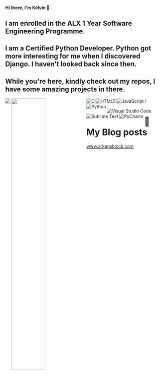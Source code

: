#### Hi there, I'm Kelvin 👋

## I am enrolled in the ALX 1 Year Software Engineering Programme.

## I am a Certified Python Developer. Python got more interesting for me when I discovered Django. I haven't looked back since then.

## While you're here, kindly check out my repos, I have some amazing projects in there.

<img align="left" src="https://github-readme-stats.vercel.app/api?username=Avwerosuo25&show_icons=true&theme=radical" />

<img align="left" width="47%" src="https://github-readme-stats.vercel.app/api/top-langs/?username=Avwerosuo25&layout=compact" />

<img align="left" alt="C" src="https://img.shields.io/badge/c-%2300599C.svg?style=for-the-badge&logo=c&logoColor=white" />

<img align="left" alt="HTML5" src="https://img.shields.io/badge/html5-%23E34F26.svg?style=for-the-badge&logo=html5&logoColor=white" />

<img align="left" alt="JavaScript" src="https://img.shields.io/badge/javascript-%23323330.svg?style=for-the-badge&logo=javascript&logoColor=%23F7DF1E" />

<img align="left" alt="Python" src="https://img.shields.io/badge/python-3670A0?style=for-the-badge&logo=python&logoColor=ffdd54" /> /

<img align="left" alt="Visual Studio Code" src="https://img.shields.io/badge/Visual%20Studio%20Code-0078d7.svg?style=for-the-badge&logo=visual-studio-code&logoColor=white" />

<img align="left" alt="Sublime Text" src="https://img.shields.io/badge/sublime_text-%23575757.svg?style=for-the-badge&logo=sublime-text&logoColor=important" />

<img align="left" alt="PyCharm" src="https://img.shields.io/badge/pycharm-143?style=for-the-badge&logo=pycharm&logoColor=black&color=black&labelColor=green" />

# 📖 My Blog posts
<!-- BLOG-POST-LIST:START -->
www.arkensblock.com
<!-- BLOG-POST-LIST:END -->
